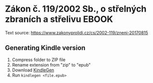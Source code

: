 # Zákon č. 119/2002 Sb., o střelných zbraních a střelivu EBOOK

Text source: https://www.zakonyprolidi.cz/cs/2002-119/zneni-20170815

## Generating Kindle version

1. Compress folder to ZIP file
2. Rename extension from "zip" to "epub"
3. Download [KindleGen](https://www.amazon.com/gp/feature.html?ie=UTF8&docId=1000765211)
4. Run `kindlegen <file.epub>`
